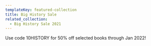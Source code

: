 ```yaml
---
templateKey: featured-collection
title: Big History Sale
related_collection:
  - Big History Sale 2021
---
```

Use code 10HISTORY for 50% off selected books through Jan 2022!